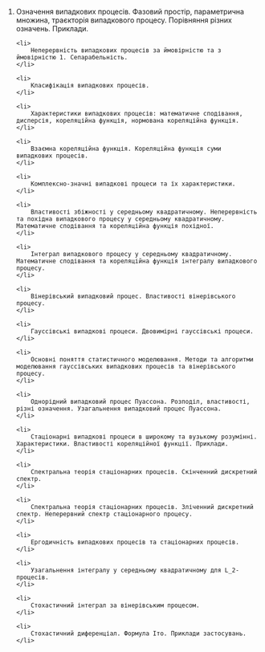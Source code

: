 <ol>
    <li>
        Означення випадкових процесів. Фазовий простір, параметрична множина, траєкторія випадкового процесу. Порівняння різних означень. Приклади.
    </li>
<!-- 
    Перше означення: випадковий процес --- сукупність випадкових величин, що задані на одному ймовірносному просторі та індексовані елементами деякої параметричної множини.

    Параметрична множина може бути дискретною (натуральні або цілі числа), або неперервною (дійсні або невід'ємні дійсні. Рідше комплексні числа).

    Фазовий простір --- довільна (вимірна) множина значень випадкового процесу. Також може бути дискретним або неперервним.

    Приклади випадкових процеів: кусково сталий, лінійний (випадкові slope та intercept), сінусоїдальний (випадкові амплітуда і частота).

    Друге означення: функція двох змінних xi(t, omega).

    Такєкторією випадкового процесу називається t mapsto xi(t, omega).
 -->
    <li>
        Скінченновимірна функція розподілу випадкового процесу. Завдання процесу у широкому розумінні. Стохастична еквівалентність. Теорема Колмогорова.
    </li>
<!-- 
    Скінченновимірною функцією розподілу називається F_{t_1, t_2, ..., t_n} (A_1, A_2, ..., A_n) = P(xi(t_1) in A_1, xi(t_2) in A_2, ..., xi(t_n) in A_n).

    F_{t_1, t_2, ..., t_n} (x_1, x_2, ..., x_n) = P(xi(t_1) <= x_1, xi(t_2) <= x_2, ..., xi(t_n) <= x_n).

    Випадковий процес називається заданим у широкому розумінні, якщо відомі всі його скінченновимірні функції розподілу.

    Два випадкових процеси стохастично еквівалентні якщо усі їхні скінченновимірні розподілу однакові.

    Теорема Колмогорова: для існування випадкового процесу із заданими скінченновимірними функціями розподілу достатньо, або всі вони (функції розподілу) були неперервні зліва по кожній змінній, аби їх границі  на нескінченності були адекватними, аби вони не залежали від порядку індексів, і аби додавання нескінченних змінних не змінювало їх.
 -->
    <li>
        Неперервність випадкових процесів за ймовірністю та з ймовірністю 1. Сепарабельність. 
    </li>
<!-- 
    Випадковий процес неперервний за ймовірністю, якщо forall epsilon > 0: lim_{t to t_0} P(\|xi(t) - xi(t_0)} > epsilon) = 0. Якщо forall t in T xi(t) неперервне то відповідний випадковий процес неперервний за ймовірністю.

    Випадковий процес неперервний у середньому квадратичному якщо lim_{t to t_0} M\|xi(t) - xi(t_0)\|^2 = 0.

    Випадковий процес неперервний з ймовірністю 1 якщо t mapsto xi(t, omega) неперервна при omega in Omega', де P(Omega') = 1.

    З неперервності у середньому квадратичному не випливає неперервність з ймовірністю 1.

    Випадковий процес називється сепарабельним, если для всех a, b, c, d: выполняется условие
        если для всех элементов всюду плотной счётной последовательности {t_n} которые лежат в (c, d) выполняется xi(t_n) в [a, b], то с вероятностью 1 xi(t) в [a, b] для всех t из (c, d)

    Якщо випадковий процес неперервний з ймовірністю 1, то він сепарабельний.
 -->
    <li>
        Класифікація випадкових процесів.
    </li>
<!-- 
    За параметричною множиною:
    - Якщо T in R дискретная множина, то випадковий процес з дискретним часом.
    - Якщо T in R неперервна множина, то випадковий процес з неперервним часом.
    - Якщо T in R^n дискретна множина, то дискретне випадкове поле.
    - Якщо T in R^n неперервна множина, то неперервне випадкове поле.

    За фазовим простором:
    - Якщо S скінченна, то випадковий вектор.
    - Якщо S дискретна, то випадковий процес з дискретними значеннями.
    - Якщо S неперервна, то випадковий процес з неперервними значеннями.

    За ймовірносною характеристикою:
    - З незалежними у сукупності значеннями.
    - З незалежними приростами.
    - Марківські (не мають пам'яті).
 -->
    <li>
        Характеристики випадкових процесів: математичне сподівання, дисперсія, кореляційна функція, нормована кореляційна функція.
    </li>
<!-- 
    Математичне сподівання --- функція m_xi t mapsto M xi(t). Ця функція зовсім не випадкова. Математичне сподівання лінійне. З-під нього можна виносити невипадкову функцію.

    Дисперсія --- функція D_xi mapsto D xi(t) = M (xi(t) - m_xi(t))^2. Також не випадкова функція. Невід'ємна. З-під неї можна виносити константи з квадратом. Дисперсія суми незалежних -- сума дисперсій.

    Кореляційна функція --- K: (t_1, t_2) mapsto M [(xi(t_1) - m_xi(t_1)) * (xi(t_2) - m_xi(t_2))]. Кореляційна функція симетрична. З-під неї можна виносити невипадкові функції. Обмежена за модулем коренем з добутку дисперсій.

    Нормована кореляційна функція --- кореляційна функція розділена на корінь з добутку дисперсій.
 -->
    <li>
        Взаємна кореляційна функція. Кореляційна функція суми випадкових процесів.
    </li>
<!-- 
    Взаємною кореляційною функцією двох випадкових процесів називається K_{xi, eta}(t_1, t_2) = M [normed xi(t_1) normed eta(t_2)].

    Кореляційна функція процесу eta(t) = sum(xi_i(t) for i in range(n)) може бути обчислена за формулою K_eta(t_1, t_2) = sum(K_{xi_i}(t_1, t_2) for i in range(n)) + sum(K_{xi_i xi_j}(t_1, t_2) for i != j in range(n)).
 -->
    <li>
        Комплексно-значні випадкові процеси та їх характеристики.
    </li>
<!-- 
    Комплекснозначний випадковий процес: theta(t) = xi(t) + i eta(t).

    Матсподівання m_theta(t) = m_xi(t) + i m_eta(t). Інші властивості такі ж як у звичайного матсподівання.

    Дисперсія D theta(t) = D xi(t) + i D eta(t). Інші властивості такі ж як у звичайної дисперсії, окрім того, що невипадкові комплексні множники виносяться з-під неї не як квадрат а зі спряженням.
 -->
    <li>
        Властивості збіжності у середньому квадратичному. Неперервність та похідна випадкового процесу у середньому квадратичному. Математичне сподівання та кореляційна функція похідної.
    </li>
<!-- 
    Послідовність випадкових величин xi_n збігається до xi у середньому квадратичному якщо lim_{n to infty} M[(xi_n(t) - xi(t))^2] = 0.

    Випадковий процес неперервний якщо forall tau lim_{t to tau} M[\|xi(t) - xi(tau)\|^2] = 0.

    Похідна випадкового процесу --- такий випадковий процес dot xi(tau), що lim_{t to tau} M[\|(xi(t) - xi(tau))/(t - tau) - dot xi(tau)\|] = 0.

    Матсподівання похідної випадкового процесу --- похідна матсподівання випадкового процесу.

    Кореляційна функція похідної випадкового процесу --- мішана похідна кореляційної функції випадкового процесу.
 -->
    <li>
        Інтеграл випадкового процесу у середньому квадратичному. Математичне сподівання та кореляційна функція інтегралу випадкового процесу.
    </li>
<!-- 
    1/T int(xi(t) dt for t in [0, T])

    Матсподівання інтегралу випадкового процесу --- інтеграл матсподівання випадкового процесу.

    Кореляційна функція інтегралу випадкового процесу --- подвійний інтеграл кореляційної функції випадкового процесу.
 -->
    <li>
        Вінерівський випадковий процес. Властивості вінерівського процесу. 
    </li>
<!-- 
    W вінерівський якщо:
    - P(W(0) = 0) = 1;
    - прирости незалежні;
    - процес однорідний;
    - траєкторії неперервні з ймовірністю 1.

    Властиовсті:
    - Його одновимірний розподіл --- нормальний.
    - Його матсподівання 0, дисперсія лінійна.
    - Є ще процес з дрифтом (його матсподівання лінійне).
    - Його коваріаційна функція --- min(t_1, t_2).

    Повторний логаритм: lim sup_{t to infty} W_t / sqrt(2 t ln ln t) = 1 almost surely.
 -->
    <li>
        Гауссівські випадкові процеси. Двовимірні гауссівські процеси. 
    </li>
<!-- 
    Всі скінченновимірні щільності мають нормальний розподіл відповідної розмірності.

    ... [щось про двовимірні гаусівські процеси]
 -->
    <li>
        Основні поняття статистичного моделювання. Методи та алгоритми моделювання гауссівських випадкових процесів та вінерівського процесу.
    </li>
<!-- 
    Генеруємо випадкові числа, рівномірно розподілені на [0, 1].

    Застосовуємо обернену функцію розподілу.

    ... [щось ще]
 -->
    <li>
        Однорідний випадковий процес Пуассона. Розподіл, властивості, різні означення. Узагальнення випадковий процес Пуассона.
    </li>
<!-- 
    Перше означення:
    - P(xi < x) = 1 - e^{-lambda x}, for x >= 0;
    - f(x) = lambda e^{-lambda x}, for x >= 0;
    - M xi^k = k! / lambda^k;
    - відсутність післядії: P(xi > t + x | xi > x) = e^{-lambda t};

    Друге означення:
    - P(xi(0) = 0) = 1;
    - прирости незалежні;
    - xi(t) ~ e^{-lambda t};

    Траєкторії кусково сталі.

    Узагальнений випадковий процес Пуассона --- стрибки різні.

    Властивості:
    - Неперервний у середньому квадратичному і за ймовірністю.
    - Не має похідної у середньому квадратичному. 
    - Має інтеграл у середньому квадратичному.
 -->
    <li>
        Стаціонарні випадкові процеси в широкому та вузькому розумінні. Характеристики. Властивості кореляційної функції. Приклади.
    </li>
<!-- 
    Випадковий процес стаціонарний у вузькому розумінні, якщо всі скінченновимірні функції розподілу не змінюються при зсуві на tau.

    Випадковий процес стаціонарний у широкому розумінні якщо його матсподівання не залежить від часу, а кореляційна функція залежить лише від різниці своїх аргументів.

    Зі стаціонарності у вузькому розумінні випливає стаціонарність у широкому розумінні, але не навпаки. Для гауссівських процесів ці дві стаціонарності еквівалентні.

    Приклади: zeta(t) = xi cos(t) + eta sin(t), xi, eta ~ N(0, 1) (у широкому але не у вузькому).

    Властивості кореляційної функції такі ж як і завжди окрім того що тепер вона від одного аргументу.
 -->
    <li>
        Спектральна теорія стаціонарних процесів. Скінченний дискретний спектр.
    </li>
<!-- 
    Можна записати xi(t) = sum(A_i sin(omega_i t + phi_i) for i in range(n)).

    Тоді скінченний спектр --- сукупність пар (omega_i, D_i), i in range(n):
    -omega_i --- частота гармоніки;
    -D_i --- дисперсія гармоніки;
 -->
    <li>
        Спектральна теорія стаціонарних процесів. Зліченний дискретний спектр. Неперервний спектр стаціонарного процесу.
    </li>
<!--     
    Можна записати xi(t) = sum(A_i sin(omega_i t + phi_i) for i in N).

    Тоді зліченний дискретний спектр --- послідовність пар (omega_i, D_i), i in N:
    -omega_i --- частота гармоніки;
    -D_i --- дисперсія гармоніки;

    Спектральна щільність --- обернене перетворення Фур'є від автокореляційної функції.
 -->
    <li>
        Ергодичність випадкових процесів та стаціонарних процесів.
    </li>
<!-- 
    Випадковий процес зі сталим матсподіванням називається ергодичним, якщо інтеграл у середньому квадратичному збігається до матсподівання за ймовірністю про T to infty.

    Випадковий процес зі сталим матсподіванням є ергодичним тоді і тільки тоді, коли K(t_1, t_2) to 0 при \|t_1 - t_2\| to infty.

    Теорема Слуцького: якщо дійсна частина стаціонарного у широкому розумінні комплекснозначного випадкового процесу є ергодичною, то і він увесь ергодичний.

    Це була ергодичність відносно матсподівання, а є ще ергодичність відносно кореляційної функції: 1/T int(xi(t + tau) conj eta(t) d t for t in [0, T]) to K(tau) при T to infty.
 -->
    <li>
        Узагальнення інтегралу у середньому квадратичному для L_2-процесів.
    </li>
<!-- 
    L2-процес --- скінченне матсподівання квадрату.

    Всі випадкові процеси наближаємо кусково-сталими L_2 процесами, щоб можна було проінтегрувати як у курсі класичного аналізу.

    Інтеграл --- границя послідовності квадратурних сум.

    Збіжність потрібна у середньому квадратичному.
 -->
    <li>
        Стохастичний інтеграл за вінерівським процесом.
    </li>
<!-- 
    Стохастичний інтеграл --- ніби як інтеграл Рімана-Стільт'єса.

    Всі випадкові процеси наближаємо кусково-сталими L_2  процесами, щоб можна було проінтегрувати як у курсі класичного аналізу. Збіжність потрібна у середньому квадратичному.

    Стохастичний інтеграл за вінерівським процесом:
    - I_0 = lim_{n to infty} sum(omega(t_i) (omega(t_{i + 1}) - omega(t_i)) for i in range(n)) (Іто)
    - I_1 = lim_{n to infty} sum(omega(t_{i + 1}) (omega(t_{i + 1}) - omega(t_i)) for i in range(n)).
    - M[I_1 - I_0] = T
 -->
    <li>
        Стохастичний диференціал. Формула Іто. Приклади застосувань. 
    </li>
<!-- 
    ... [щось про стохастичний диференціал]

    Формула Іто --- формула заміни змінних у стохастичному диференціальному рівнянні.

    Застосовується, як не складно здогадатися, у стохастичних диференціальних рівняннях.
 -->
</ol>
